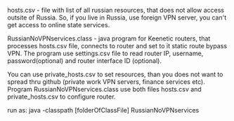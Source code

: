 hosts.csv - file with list of all russian resources, that does not allow access outsite of Russia.
So, if you live in Russia, use foreign VPN server, you can't get access to online state services.

RussianNoVPNservices.class - java program for Keenetic routers, that processes hosts.csv file, connects to router and set to it static route bypass VPN.
The program use settings.csv file to read router IP, username, password(optional) and router interface ID (optional).

You can use private_hosts.csv to set resources, than you does not want to spread thru github (private work VPN servers, finance services etc).
Program RussianNoVPNservices.class use both files hosts.csv and private_hosts.csv to configure router.

run as:
java -classpath [folderOfClassFile] RussianNoVPNservices
